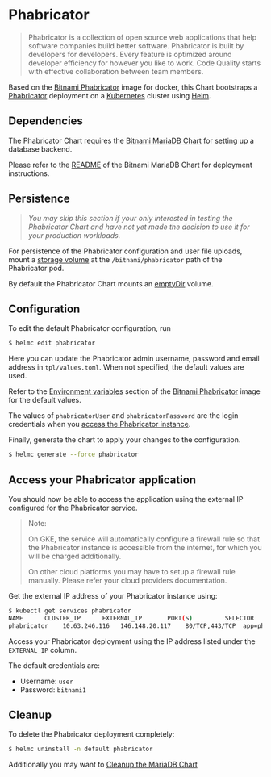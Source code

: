 # Phabricator

> Phabricator is a collection of open source web applications that help software companies build better software. Phabricator is built by developers for developers. Every feature is optimized around developer efficiency for however you like to work. Code Quality starts with effective collaboration between team members.

Based on the [Bitnami Phabricator](https://github.com/bitnami/bitnami-docker-phabricator) image for docker, this Chart bootstraps a [Phabricator](https://phabricator.org/) deployment on a [Kubernetes](https://kubernetes.io) cluster using [Helm](https://helm.sh).

## Dependencies

The Phabricator Chart requires the [Bitnami MariaDB Chart](https://github.com/bitnami/charts/tree/master/mariadb) for setting up a database backend.

Please refer to the [README](https://github.com/bitnami/charts/tree/master/mariadb) of the Bitnami MariaDB Chart for deployment instructions.

## Persistence

> *You may skip this section if your only interested in testing the Phabricator Chart and have not yet made the decision to use it for your production workloads.*

For persistence of the Phabricator configuration and user file uploads, mount a [storage volume](http://kubernetes.io/v1.0/docs/user-guide/volumes.html) at the `/bitnami/phabricator` path of the Phabricator pod.

By default the Phabricator Chart mounts an [emptyDir](http://kubernetes.io/docs/user-guide/volumes/#emptydir) volume.

## Configuration

To edit the default Phabricator configuration, run

```bash
$ helmc edit phabricator
```

Here you can update the Phabricator admin username, password and email address in `tpl/values.toml`. When not specified, the default values are used.

Refer to the [Environment variables](https://github.com/bitnami/bitnami-docker-phabricator/#environment-variables) section of the [Bitnami Phabricator](https://github.com/bitnami/bitnami-docker-phabricator) image for the default values.

The values of `phabricatorUser` and `phabricatorPassword` are the login credentials when you [access the Phabricator instance](#access-your-phabricator-application).

Finally, generate the chart to apply your changes to the configuration.

```bash
$ helmc generate --force phabricator
```

## Access your Phabricator application

You should now be able to access the application using the external IP configured for the Phabricator service.

> Note:
>
> On GKE, the service will automatically configure a firewall rule so that the Phabricator instance is accessible from the internet, for which you will be charged additionally.
>
> On other cloud platforms you may have to setup a firewall rule manually. Please refer your cloud providers documentation.

Get the external IP address of your Phabricator instance using:

```bash
$ kubectl get services phabricator
NAME      CLUSTER_IP      EXTERNAL_IP       PORT(S)         SELECTOR      AGE
phabricator    10.63.246.116   146.148.20.117    80/TCP,443/TCP  app=phabricator    15m
```

Access your Phabricator deployment using the IP address listed under the `EXTERNAL_IP` column.

The default credentials are:

 - Username: `user`
 - Password: `bitnami1`

## Cleanup

To delete the Phabricator deployment completely:

```bash
$ helmc uninstall -n default phabricator
```

Additionally you may want to [Cleanup the MariaDB Chart](https://github.com/bitnami/charts/tree/master/mariadb#cleanup)
